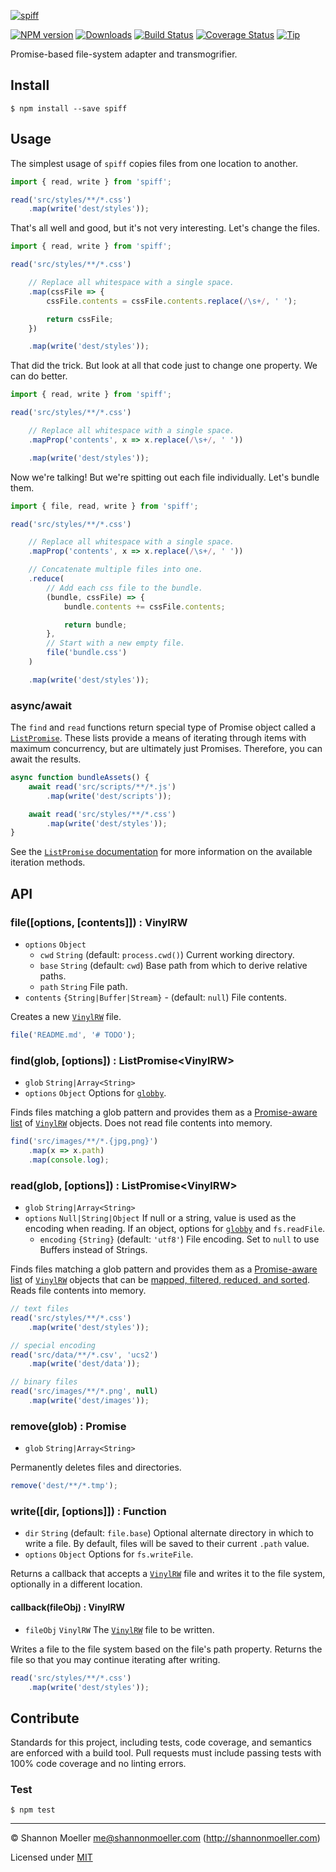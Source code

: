 [![spiff](https://cdn.rawgit.com/shannonmoeller/spiff/a7c17c6/media/logo.svg)](https://github.com/shannonmoeller/spiff#readme)

[![NPM version][npm-img]][npm-url]
[![Downloads][downloads-img]][npm-url]
[![Build Status][travis-img]][travis-url]
[![Coverage Status][coveralls-img]][coveralls-url]
[![Tip][amazon-img]][amazon-url]

Promise-based file-system adapter and transmogrifier.

## Install

    $ npm install --save spiff

## Usage

The simplest usage of `spiff` copies files from one location to another.

```js
import { read, write } from 'spiff';

read('src/styles/**/*.css')
    .map(write('dest/styles'));
```

That's all well and good, but it's not very interesting. Let's change the files.

```js
import { read, write } from 'spiff';

read('src/styles/**/*.css')

    // Replace all whitespace with a single space.
    .map(cssFile => {
        cssFile.contents = cssFile.contents.replace(/\s+/, ' ');

        return cssFile;
    })

    .map(write('dest/styles'));
```

That did the trick. But look at all that code just to change one property. We can do better.

```js
import { read, write } from 'spiff';

read('src/styles/**/*.css')

    // Replace all whitespace with a single space.
    .mapProp('contents', x => x.replace(/\s+/, ' '))

    .map(write('dest/styles'));
```

Now we're talking! But we're spitting out each file individually. Let's bundle them.

```js
import { file, read, write } from 'spiff';

read('src/styles/**/*.css')

    // Replace all whitespace with a single space.
    .mapProp('contents', x => x.replace(/\s+/, ' '))

    // Concatenate multiple files into one.
    .reduce(
        // Add each css file to the bundle.
        (bundle, cssFile) => {
            bundle.contents += cssFile.contents;

            return bundle;
        },
        // Start with a new empty file.
        file('bundle.css')
    )

    .map(write('dest/styles'));
```

### async/await

The `find` and `read` functions return special type of Promise object called a [`ListPromise`][list]. These lists provide a means of iterating through items with maximum concurrency, but are ultimately just Promises. Therefore, you can await the results.

```js
async function bundleAssets() {
    await read('src/scripts/**/*.js')
        .map(write('dest/scripts'));

    await read('src/styles/**/*.css')
        .map(write('dest/styles'));
}
```

See the [`ListPromise` documentation][list] for more information on the available iteration methods.

## API

### file([options, [contents]]) : VinylRW

- `options` `Object`
  - `cwd` `String` (default: `process.cwd()`) Current working directory.
  - `base` `String` (default: `cwd`) Base path from which to derive relative paths.
  - `path` `String` File path.
- `contents` `{String|Buffer|Stream}` - (default: `null`) File contents.

Creates a new [`VinylRW`][vrw] file.

```js
file('README.md', '# TODO');
```

### find(glob, [options]) : ListPromise\<VinylRW\>

- `glob` `String|Array<String>`
- `options` `Object` Options for [`globby`][globby].

Finds files matching a glob pattern and provides them as a [Promise-aware list][list] of [`VinylRW`][vrw] objects. Does not read file contents into memory.

```js
find('src/images/**/*.{jpg,png}')
    .map(x => x.path)
    .map(console.log);
```

### read(glob, [options]) : ListPromise\<VinylRW\>

- `glob` `String|Array<String>`
- `options` `Null|String|Object` If null or a string, value is used as the encoding when reading. If an object, options for [`globby`][globby] and `fs.readFile`.
  - `encoding` `{String}` (default: `'utf8'`) File encoding. Set to `null` to use Buffers instead of Strings.

Finds files matching a glob pattern and provides them as a [Promise-aware list][list] of [`VinylRW`][vrw] objects that can be [mapped, filtered, reduced, and sorted][list]. Reads file contents into memory.

```js
// text files
read('src/styles/**/*.css')
    .map(write('dest/styles'));

// special encoding
read('src/data/**/*.csv', 'ucs2')
    .map(write('dest/data'));

// binary files
read('src/images/**/*.png', null)
    .map(write('dest/images'));
```

### remove(glob) : Promise

- `glob` `String|Array<String>`

Permanently deletes files and directories.

```js
remove('dest/**/*.tmp');
```

### write([dir, [options]]) : Function

- `dir` `String` (default: `file.base`) Optional alternate directory in which to write a file. By default, files will be saved to their current `.path` value.
- `options` `Object` Options for `fs.writeFile`.

Returns a callback that accepts a [`VinylRW`][vrw] file and writes it to the file system, optionally in a different location.

#### callback(fileObj) : VinylRW

- `fileObj` `VinylRW` The [`VinylRW`][vrw] file to be written.

Writes a file to the file system based on the file's path property. Returns the file so that you may continue iterating after writing.

```js
read('src/styles/**/*.css')
    .map(write('dest/styles'));
```

[globby]: https://github.com/sindresorhus/globby#readme
[list]:   https://github.com/shannonmoeller/list-promise#readme
[vrw]:    https://github.com/shannonmoeller/vinyl-rw#readme

## Contribute

Standards for this project, including tests, code coverage, and semantics are enforced with a build tool. Pull requests must include passing tests with 100% code coverage and no linting errors.

### Test

    $ npm test

----

© Shannon Moeller <me@shannonmoeller.com> (http://shannonmoeller.com)

Licensed under [MIT](http://shannonmoeller.com/mit.txt)

[amazon-img]:    https://img.shields.io/badge/amazon-tip_jar-yellow.svg?style=flat-square
[amazon-url]:    https://www.amazon.com/gp/registry/wishlist/1VQM9ID04YPC5?sort=universal-price
[coveralls-img]: http://img.shields.io/coveralls/shannonmoeller/spiff/master.svg?style=flat-square
[coveralls-url]: https://coveralls.io/r/shannonmoeller/spiff
[downloads-img]: http://img.shields.io/npm/dm/spiff.svg?style=flat-square
[npm-img]:       http://img.shields.io/npm/v/spiff.svg?style=flat-square
[npm-url]:       https://npmjs.org/package/spiff
[travis-img]:    http://img.shields.io/travis/shannonmoeller/spiff/master.svg?style=flat-square
[travis-url]:    https://travis-ci.org/shannonmoeller/spiff
